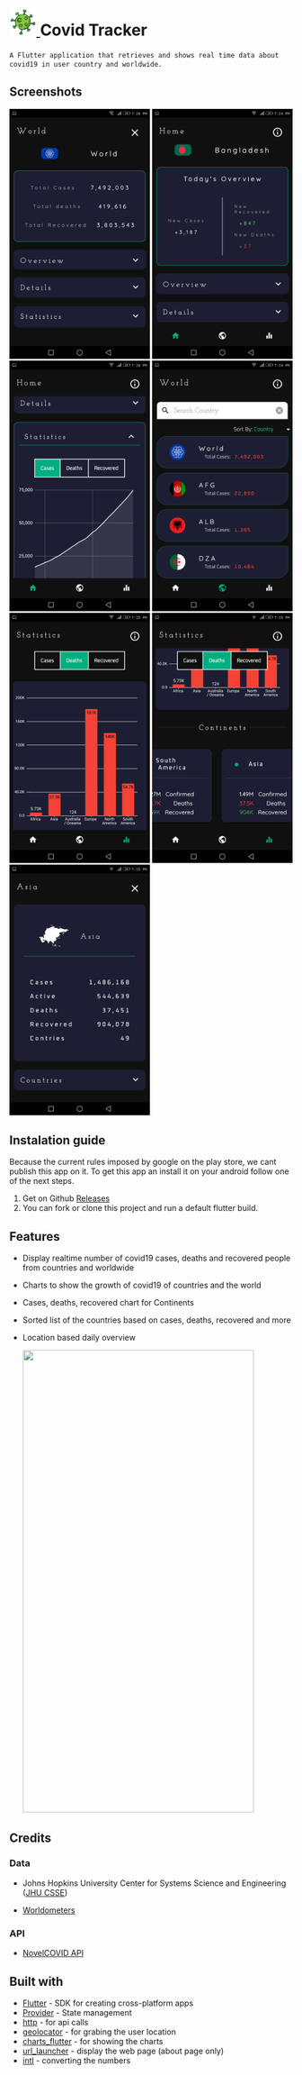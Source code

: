 <h1 >
  <a href="https://github.com/Mohammad-Safayet/Covid19-Tracker/">
    <img src="https://github.com/Mohammad-Safayet/Covid19-Tracker/blob/master/screenshots/logo.png" width=48>
  </a>
  Covid Tracker
</h1>

    A Flutter application that retrieves and shows real time data about covid19 in user country and worldwide.

## Screenshots

<img src="https://github.com/Mohammad-Safayet/Covid19-Tracker/blob/master/screenshots/home-no-loc.png" width=250> <img src="https://github.com/Mohammad-Safayet/Covid19-Tracker/blob/master/screenshots/home-loc.png" width=250> <img src="https://github.com/Mohammad-Safayet/Covid19-Tracker/blob/master/screenshots/home-stats.png" width=250> <img src="https://github.com/Mohammad-Safayet/Covid19-Tracker/blob/master/screenshots/countries.png" width=250> <img src="https://github.com/Mohammad-Safayet/Covid19-Tracker/blob/master/screenshots/stats.png" width=250> <img src="https://github.com/Mohammad-Safayet/Covid19-Tracker/blob/master/screenshots/stats-2.png" width=250> <img src="https://github.com/Mohammad-Safayet/Covid19-Tracker/blob/master/screenshots/continent.png" width=250>

## Instalation guide

Because the current rules imposed by google on the play store, we cant publish this app on it.
To get this app an install it on your android follow one of the next steps.

1.  Get on Github [Releases](https://github.com/Mohammad-Safayet/Covid19-Tracker/releases)
2.  You can fork or clone this project and run a default flutter build.

## Features

- Display realtime number of covid19 cases, deaths and recovered people from countries and worldwide
- Charts to show the growth of covid19 of countries and the world
- Cases, deaths, recovered chart for Continents
- Sorted list of the countries based on cases, deaths, recovered and more
- Location based daily overview

  <img src="https://github.com/Mohammad-Safayet/Covid19-Tracker/blob/master/screenshots/app.gif" width="411" height="821"/>

## Credits

### Data

- Johns Hopkins University Center for Systems Science and Engineering ([JHU CSSE](https://github.com/CSSEGISandData/COVID-19))

- [Worldometers](https://www.worldometers.info/coronavirus/)

### API

- [NovelCOVID API](https://github.com/novelcovid/api)

## Built with

- [Flutter](https://flutter.dev/) - SDK for creating cross-platform apps
- [Provider](https://pub.dev/packages/provider) - State management
- [http](https://pub.dev/packages/http) - for api calls
- [geolocator](https://pub.dev/packages/geolocator) - for grabing the user location
- [charts_flutter](https://pub.dev/packages/charts_flutter) - for showing the charts
- [url_launcher](https://pub.dev/packages/url_launcher) - display the web page (about page only)
- [intl](https://pub.dev/packages/intl) - converting the numbers
